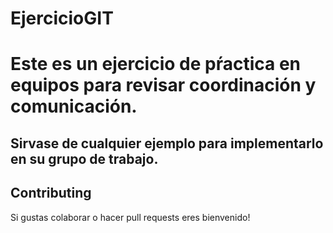 # EjercicioGIT

# Este es un ejercicio de pŕactica en equipos para revisar coordinación y comunicación. 

## Sirvase de cualquier ejemplo para implementarlo en su grupo de trabajo. 

## Contributing 
Si gustas colaborar o hacer pull requests eres bienvenido! 

